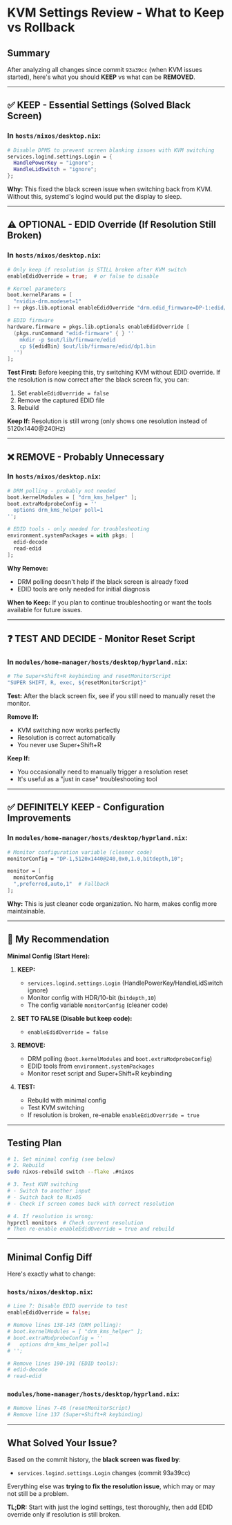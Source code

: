 # KVM Settings Review - What to Keep vs Rollback

## Summary
After analyzing all changes since commit `93a39cc` (when KVM issues started), here's what you should **KEEP** vs what can be **REMOVED**.

---

## ✅ KEEP - Essential Settings (Solved Black Screen)

### In `hosts/nixos/desktop.nix`:

```nix
# Disable DPMS to prevent screen blanking issues with KVM switching
services.logind.settings.Login = {
  HandlePowerKey = "ignore";
  HandleLidSwitch = "ignore";
};
```

**Why:** This fixed the black screen issue when switching back from KVM. Without this, systemd's logind would put the display to sleep.

---

## ⚠️ OPTIONAL - EDID Override (If Resolution Still Broken)

### In `hosts/nixos/desktop.nix`:

```nix
# Only keep if resolution is STILL broken after KVM switch
enableEdidOverride = true;  # or false to disable

# Kernel parameters
boot.kernelParams = [
  "nvidia-drm.modeset=1"
] ++ pkgs.lib.optional enableEdidOverride "drm.edid_firmware=DP-1:edid/dp1.bin";

# EDID firmware
hardware.firmware = pkgs.lib.optionals enableEdidOverride [
  (pkgs.runCommand "edid-firmware" { } ''
    mkdir -p $out/lib/firmware/edid
    cp ${edidBin} $out/lib/firmware/edid/dp1.bin
  '')
];
```

**Test First:** Before keeping this, try switching KVM without EDID override. If the resolution is now correct after the black screen fix, you can:
1. Set `enableEdidOverride = false`
2. Remove the captured EDID file
3. Rebuild

**Keep If:** Resolution is still wrong (only shows one resolution instead of 5120x1440@240Hz)

---

## ❌ REMOVE - Probably Unnecessary

### In `hosts/nixos/desktop.nix`:

```nix
# DRM polling - probably not needed
boot.kernelModules = [ "drm_kms_helper" ];
boot.extraModprobeConfig = ''
  options drm_kms_helper poll=1
'';

# EDID tools - only needed for troubleshooting
environment.systemPackages = with pkgs; [
  edid-decode
  read-edid
];
```

**Why Remove:** 
- DRM polling doesn't help if the black screen is already fixed
- EDID tools are only needed for initial diagnosis

**When to Keep:** If you plan to continue troubleshooting or want the tools available for future issues.

---

## ❓ TEST AND DECIDE - Monitor Reset Script

### In `modules/home-manager/hosts/desktop/hyprland.nix`:

```nix
# The Super+Shift+R keybinding and resetMonitorScript
"SUPER SHIFT, R, exec, ${resetMonitorScript}"
```

**Test:** After the black screen fix, see if you still need to manually reset the monitor.

**Remove If:** 
- KVM switching now works perfectly
- Resolution is correct automatically
- You never use Super+Shift+R

**Keep If:**
- You occasionally need to manually trigger a resolution reset
- It's useful as a "just in case" troubleshooting tool

---

## ✅ DEFINITELY KEEP - Configuration Improvements

### In `modules/home-manager/hosts/desktop/hyprland.nix`:

```nix
# Monitor configuration variable (cleaner code)
monitorConfig = "DP-1,5120x1440@240,0x0,1.0,bitdepth,10";

monitor = [
  monitorConfig
  ",preferred,auto,1"  # Fallback
];
```

**Why:** This is just cleaner code organization. No harm, makes config more maintainable.

---

## 🎯 My Recommendation

**Minimal Config (Start Here):**

1. **KEEP:**
   - `services.logind.settings.Login` (HandlePowerKey/HandleLidSwitch ignore)
   - Monitor config with HDR/10-bit (`bitdepth,10`)
   - The config variable `monitorConfig` (cleaner code)

2. **SET TO FALSE (Disable but keep code):**
   - `enableEdidOverride = false`

3. **REMOVE:**
   - DRM polling (`boot.kernelModules` and `boot.extraModprobeConfig`)
   - EDID tools from `environment.systemPackages`
   - Monitor reset script and Super+Shift+R keybinding

4. **TEST:**
   - Rebuild with minimal config
   - Test KVM switching
   - If resolution is broken, re-enable `enableEdidOverride = true`

---

## Testing Plan

```bash
# 1. Set minimal config (see below)
# 2. Rebuild
sudo nixos-rebuild switch --flake .#nixos

# 3. Test KVM switching
# - Switch to another input
# - Switch back to NixOS
# - Check if screen comes back with correct resolution

# 4. If resolution is wrong:
hyprctl monitors  # Check current resolution
# Then re-enable enableEdidOverride = true and rebuild
```

---

## Minimal Config Diff

Here's exactly what to change:

### `hosts/nixos/desktop.nix`:
```nix
# Line 7: Disable EDID override to test
enableEdidOverride = false;

# Remove lines 138-143 (DRM polling):
# boot.kernelModules = [ "drm_kms_helper" ];
# boot.extraModprobeConfig = ''
#   options drm_kms_helper poll=1
# '';

# Remove lines 190-191 (EDID tools):
# edid-decode
# read-edid
```

### `modules/home-manager/hosts/desktop/hyprland.nix`:
```nix
# Remove lines 7-46 (resetMonitorScript)
# Remove line 137 (Super+Shift+R keybinding)
```

---

## What Solved Your Issue?

Based on the commit history, the **black screen was fixed by**:
- `services.logind.settings.Login` changes (commit 93a39cc)

Everything else was **trying to fix the resolution issue**, which may or may not still be a problem.

**TL;DR:** Start with just the logind settings, test thoroughly, then add EDID override only if resolution is still broken.
